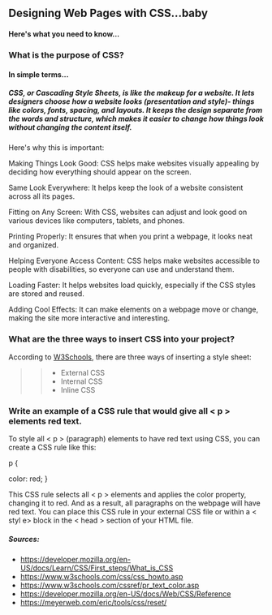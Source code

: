 ## Designing Web Pages with CSS...baby

#### Here's what you need to know...

### What is the purpose of CSS?

#### In simple terms...

##### *CSS, or Cascading Style Sheets, is like the makeup for a website. It lets designers choose how a website looks (presentation and style)- things like colors, fonts, spacing, and layouts. It keeps the design separate from the words and structure, which makes it easier to change how things look without changing the content itself.*

Here's why this is important:

Making Things Look Good: CSS helps make websites visually appealing by deciding how everything should appear on the screen.

Same Look Everywhere: It helps keep the look of a website consistent across all its pages.

Fitting on Any Screen: With CSS, websites can adjust and look good on various devices like computers, tablets, and phones.

Printing Properly: It ensures that when you print a webpage, it looks neat and organized.

Helping Everyone Access Content: CSS helps make websites accessible to people with disabilities, so everyone can use and understand them.

Loading Faster: It helps websites load quickly, especially if the CSS styles are stored and reused.

Adding Cool Effects: It can make elements on a webpage move or change, making the site more interactive and interesting.

### What are the three ways to insert CSS into your project?

According to [W3Schools](https://www.w3schools.com/), there are three ways of inserting a style sheet:

>>* External CSS
>>* Internal CSS
>>* Inline CSS

###  Write an example of a CSS rule that would give all < p > elements red text.

To style all < p > (paragraph) elements to have red text using CSS, you can create a CSS rule like this:

p {

  color: red;
}

This CSS rule selects all < p > elements and applies the color property, changing it to red. And as a result, all paragraphs on the webpage will have red text. You can place this CSS rule in your external CSS file or within a < styl e> block in the < head > section of your HTML file.



##### Sources:
* https://developer.mozilla.org/en-US/docs/Learn/CSS/First_steps/What_is_CSS
* https://www.w3schools.com/css/css_howto.asp
* https://www.w3schools.com/cssref/pr_text_color.asp
* https://developer.mozilla.org/en-US/docs/Web/CSS/Reference
* https://meyerweb.com/eric/tools/css/reset/